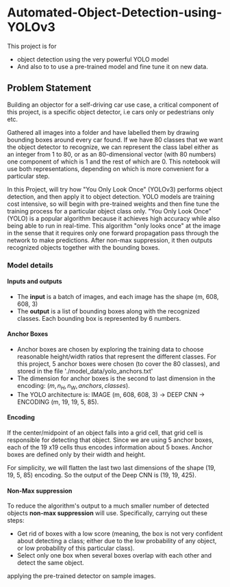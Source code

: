 # Automated-Object-Detection-using-YOLOv3
This project is for 
* object detection using the very powerful YOLO model
* And also to to use a pre-trained model and fine tune it on new data.


## Problem Statement

Building an objector for a self-driving car use case, a critical component of this project, is a specific object detector, i.e cars only or pedestrians only etc. 

Gathered all images into a folder and have labelled them by drawing bounding boxes around every car found. 
If we have 80 classes that we want the object detector to recognize, we can represent the class label either as an integer from 1 to 80, or as an 80-dimensional vector (with 80 numbers) one component of which is 1 and the rest of which are 0. This notebook will use both representations, depending on which is more convenient for a particular step.  

In this Project, will try how "You Only Look Once" (YOLOv3) performs object detection, and then apply it to object detection. YOLO models are training cost intensive, so will begin with pre-trained weights and then fine tune the training process for a particular object class only. "You Only Look Once" (YOLO) is a popular algorithm because it achieves high accuracy while also being able to run in real-time. This algorithm "only looks once" at the image in the sense that it requires only one forward propagation pass through the network to make predictions. After non-max suppression, it then outputs recognized objects together with the bounding boxes.

### Model details

#### Inputs and outputs
- The **input** is a batch of images, and each image has the shape (m, 608, 608, 3)
- The **output** is a list of bounding boxes along with the recognized classes. Each bounding box is represented by 6 numbers. 

#### Anchor Boxes
* Anchor boxes are chosen by exploring the training data to choose reasonable height/width ratios that represent the different classes.  For this project, 5 anchor boxes were chosen (to cover the 80 classes), and stored in the file './model_data/yolo_anchors.txt'
* The dimension for anchor boxes is the second to last dimension in the encoding: $(m, n_H,n_W,anchors,classes)$.
* The YOLO architecture is: IMAGE (m, 608, 608, 3) -> DEEP CNN -> ENCODING (m, 19, 19, 5, 85).  


#### Encoding
If the center/midpoint of an object falls into a grid cell, that grid cell is responsible for detecting that object. Since we are using 5 anchor boxes, each of the 19 x19 cells thus encodes information about 5 boxes. Anchor boxes are defined only by their width and height.

For simplicity, we will flatten the last two last dimensions of the shape (19, 19, 5, 85) encoding. So the output of the Deep CNN is (19, 19, 425).

#### Non-Max suppression
To reduce the algorithm's output to a much smaller number of detected objects **non-max suppression** will use. Specifically, carrying out these steps: 
- Get rid of boxes with a low score (meaning, the box is not very confident about detecting a class; either due to the low probability of any object, or low probability of this particular class).
- Select only one box when several boxes overlap with each other and detect the same object.

applying the pre-trained detector on sample images.
